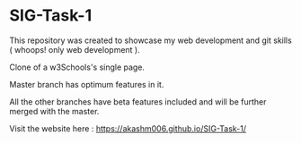 # SIG-Task-1
This repository was created to showcase my web development and git skills ( whoops! only web development ).

Clone of a w3Schools's single page.

Master branch has optimum features in it.

All the other branches have beta features included and will be further merged with the master.

Visit the website here : https://akashm006.github.io/SIG-Task-1/
